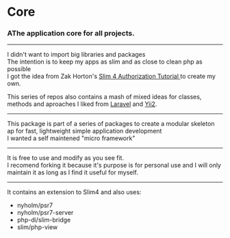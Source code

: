 # Core

### AThe application core for all projects.

---

I didn't want to import big libraries and packages<br/>
The intention is to keep my apps as slim and as close to clean php as possible<br/>
I got the idea from Zak Horton's [Slim 4 Authorization Tutorial ](https://github.com/zhorton34/authorize-slim-4) to create my own.<br/>

This series of repos also contains a mash of mixed ideas for classes, methods and aproaches I liked from [Laravel](https://github.com/laravel) and [Yii2](https://github.com/yiisoft).<br/>

---

This package is part of a series of packages to create a modular skeleton ap for fast, lightweight simple application development<br/>
I wanted a self maintened "micro framework"<br/>

---

It is free to use and modify as you see fit.<br/>
I recomend forking it because it's purpose is for personal use and I will only maintain it as long as I find it useful for myself.

---

It contains an extension to Slim4 and also uses:

-   nyholm/psr7
-   nyholm/psr7-server
-   php-di/slim-bridge
-   slim/php-view

